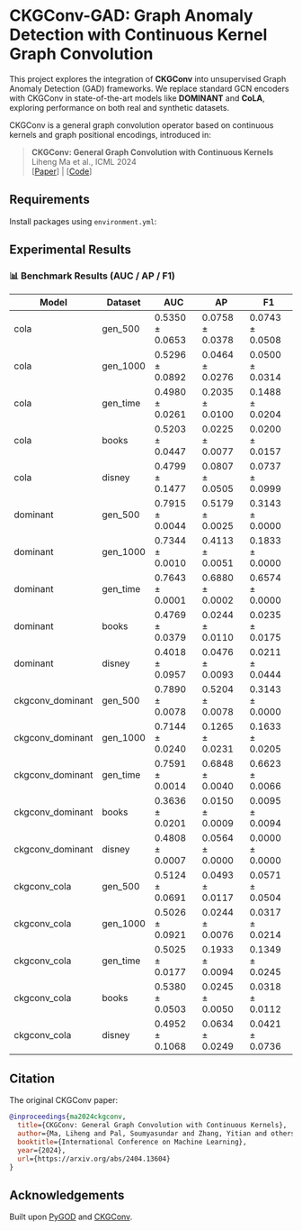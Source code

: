 # CKGConv-GAD: Graph Anomaly Detection with Continuous Kernel Graph Convolution

This project explores the integration of **CKGConv** into unsupervised Graph Anomaly Detection (GAD) frameworks. We replace standard GCN encoders with CKGConv in state-of-the-art models like **DOMINANT** and **CoLA**, exploring performance on both real and synthetic datasets.

CKGConv is a general graph convolution operator based on continuous kernels and graph positional encodings, introduced in:

> **CKGConv: General Graph Convolution with Continuous Kernels**  
> Liheng Ma et al., ICML 2024  
> [[Paper](https://arxiv.org/abs/2404.13604)] | [[Code](https://github.com/networkslab/CKGConv)]

## Requirements
 
Install packages using `environment.yml`:

##  Experimental Results

### 📊 Benchmark Results (AUC / AP / F1)

| Model            | Dataset     | AUC             | AP              | F1              |
|------------------|-------------|------------------|------------------|------------------|
| cola             | gen_500     | 0.5350 ± 0.0653  | 0.0758 ± 0.0378  | 0.0743 ± 0.0508  |
| cola             | gen_1000    | 0.5296 ± 0.0892  | 0.0464 ± 0.0276  | 0.0500 ± 0.0314  |
| cola             | gen_time    | 0.4980 ± 0.0261  | 0.2035 ± 0.0100  | 0.1488 ± 0.0204  |
| cola             | books       | 0.5203 ± 0.0447  | 0.0225 ± 0.0077  | 0.0200 ± 0.0157  |
| cola             | disney      | 0.4799 ± 0.1477  | 0.0807 ± 0.0505  | 0.0737 ± 0.0999  |
| dominant         | gen_500     | 0.7915 ± 0.0044  | 0.5179 ± 0.0025  | 0.3143 ± 0.0000  |
| dominant         | gen_1000    | 0.7344 ± 0.0010  | 0.4113 ± 0.0051  | 0.1833 ± 0.0000  |
| dominant         | gen_time    | 0.7643 ± 0.0001  | 0.6880 ± 0.0002  | 0.6574 ± 0.0000  |
| dominant         | books       | 0.4769 ± 0.0379  | 0.0244 ± 0.0110  | 0.0235 ± 0.0175  |
| dominant         | disney      | 0.4018 ± 0.0957  | 0.0476 ± 0.0093  | 0.0211 ± 0.0444  |
| ckgconv_dominant | gen_500     | 0.7890 ± 0.0078  | 0.5204 ± 0.0078  | 0.3143 ± 0.0000  |
| ckgconv_dominant | gen_1000    | 0.7144 ± 0.0240  | 0.1265 ± 0.0231  | 0.1633 ± 0.0205  |
| ckgconv_dominant | gen_time    | 0.7591 ± 0.0014  | 0.6848 ± 0.0040  | 0.6623 ± 0.0066  |
| ckgconv_dominant | books       | 0.3636 ± 0.0201  | 0.0150 ± 0.0009  | 0.0095 ± 0.0094  |
| ckgconv_dominant | disney      | 0.4808 ± 0.0007  | 0.0564 ± 0.0000  | 0.0000 ± 0.0000  |
| ckgconv_cola     | gen_500     | 0.5124 ± 0.0691  | 0.0493 ± 0.0117  | 0.0571 ± 0.0504  |
| ckgconv_cola     | gen_1000    | 0.5026 ± 0.0921  | 0.0244 ± 0.0076  | 0.0317 ± 0.0214  |
| ckgconv_cola     | gen_time    | 0.5025 ± 0.0177  | 0.1933 ± 0.0094  | 0.1349 ± 0.0245  |
| ckgconv_cola     | books       | 0.5380 ± 0.0503  | 0.0245 ± 0.0050  | 0.0318 ± 0.0112  |
| ckgconv_cola     | disney      | 0.4952 ± 0.1068  | 0.0634 ± 0.0249  | 0.0421 ± 0.0736  |


## Citation

The original CKGConv paper:

```bibtex
@inproceedings{ma2024ckgconv,
  title={CKGConv: General Graph Convolution with Continuous Kernels},
  author={Ma, Liheng and Pal, Soumyasundar and Zhang, Yitian and others},
  booktitle={International Conference on Machine Learning},
  year={2024},
  url={https://arxiv.org/abs/2404.13604}
}
```

## Acknowledgements

Built upon [PyGOD](https://github.com/pygod-team/pygod) and [CKGConv](https://github.com/networkslab/CKGConv).

